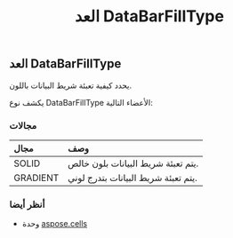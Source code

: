 ﻿---
title: العد DataBarFillType
second_title: Aspose.Cells for Python via .NET API المراجع
description:
type: docs
weight: 1920
url: /ar/python-net/aspose.cells/databarfilltype/
is_root: false
---
##  العد DataBarFillType
يحدد كيفية تعبئة شريط البيانات باللون.



يكشف نوع DataBarFillType الأعضاء التالية:

###  مجالات
| مجال| وصف|
| :- | :- |
| SOLID | يتم تعبئة شريط البيانات بلون خالص.|
| GRADIENT | يتم تعبئة شريط البيانات بتدرج لوني.|



###  أنظر أيضا
* وحدة [aspose.cells](..)
